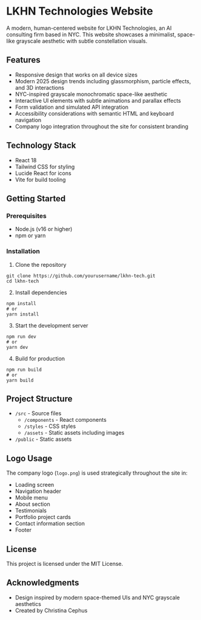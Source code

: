 # LKHN Technologies Website

A modern, human-centered website for LKHN Technologies, an AI consulting firm based in NYC. This website showcases a minimalist, space-like grayscale aesthetic with subtle constellation visuals.

## Features

- Responsive design that works on all device sizes
- Modern 2025 design trends including glassmorphism, particle effects, and 3D interactions
- NYC-inspired grayscale monochromatic space-like aesthetic
- Interactive UI elements with subtle animations and parallax effects
- Form validation and simulated API integration
- Accessibility considerations with semantic HTML and keyboard navigation
- Company logo integration throughout the site for consistent branding

## Technology Stack

- React 18
- Tailwind CSS for styling
- Lucide React for icons
- Vite for build tooling

## Getting Started

### Prerequisites

- Node.js (v16 or higher)
- npm or yarn

### Installation

1. Clone the repository
```
git clone https://github.com/yourusername/lkhn-tech.git
cd lkhn-tech
```

2. Install dependencies
```
npm install
# or
yarn install
```

3. Start the development server
```
npm run dev
# or
yarn dev
```

4. Build for production
```
npm run build
# or
yarn build
```

## Project Structure

- `/src` - Source files
  - `/components` - React components
  - `/styles` - CSS styles
  - `/assets` - Static assets including images
- `/public` - Static assets

## Logo Usage

The company logo (`logo.png`) is used strategically throughout the site in:
- Loading screen
- Navigation header
- Mobile menu
- About section
- Testimonials
- Portfolio project cards
- Contact information section
- Footer

## License

This project is licensed under the MIT License.

## Acknowledgments

- Design inspired by modern space-themed UIs and NYC grayscale aesthetics
- Created by Christina Cephus